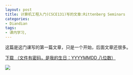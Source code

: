 ```yaml
---
layout: post
title: 计算机工程入门(CSCE131)写的文章:Rittenberg Seminars
categories:
- Diandian
tags:
- 课内学习, 
---
```

<p>这篇是这门课写的​第一篇文章，只是一个开始，后面文章还很多。</p>
<p><a href="http://115.com/file/dnmfa5ta# Rittenberg_Seminars.pdf" target="_blank">下载 （文件有密码，是我的生日：YYYYMMDD 八位数）</a></p>
<p><img src="http://m3.img.srcdd.com/farm5/d/2012/0627/10/B7FA3D37315860DC0F7ABF01B4782203_B500_900_420_539.PNG" /><br /></p>
<p></p>